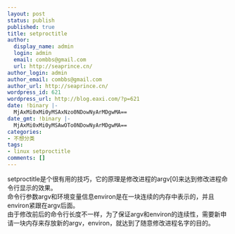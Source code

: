 ```yaml
---
layout: post
status: publish
published: true
title: setproctitle
author:
  display_name: admin
  login: admin
  email: combbs@gmail.com
  url: http://seaprince.cn/
author_login: admin
author_email: combbs@gmail.com
author_url: http://seaprince.cn/
wordpress_id: 621
wordpress_url: http://blog.eaxi.com/?p=621
date: !binary |-
  MjAxMi0xMi0yMSAxNzo0NDowNyArMDgwMA==
date_gmt: !binary |-
  MjAxMi0xMi0yMSAwOTo0NDowNyArMDgwMA==
categories:
- 不想分类
tags:
- linux setproctitle
comments: []
---
```

<p>setproctitle是个很有用的技巧，它的原理是修改进程的argv[0]来达到修改进程命令行显示的效果。<br />
命令行参数argv和环境变量信息environ是在一块连续的内存中表示的，并且environ紧跟在argv后面。<br />
由于修改前后的命令行长度不一样，为了保证argv和environ的连续性，需要新申请一块内存来存放新的argv，environ，就达到了随意修改进程名字的目的。</p>
